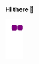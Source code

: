 ### Hi there 👋
![snake gif](https://github.com/MShahzaib3242/mshahzaib3242/blob/output/github-contribution-grid-snake.gif)
<!--
**MShahzaib3242/mshahzaib3242** is a ✨ _special_ ✨ repository because its `README.md` (this file) appears on your GitHub profile.

Here are some ideas to get you started:

- 🔭 I’m currently working on ...
- 🌱 I’m currently learning ...
- 👯 I’m looking to collaborate on ...
- 🤔 I’m looking for help with ...
- 💬 Ask me about ...
- 📫 How to reach me: ...
- 😄 Pronouns: ...
- ⚡ Fun fact: ...
-->
